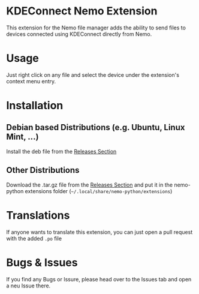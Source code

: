 
# KDEConnect Nemo Extension

 This extension for the Nemo file manager adds the ability to send files to devices connected using KDEConnect directly from Nemo.

# Usage

 Just right click on any file and select the device under the extension's context menu entry.

# Installation

## Debian based Distributions (e.g. Ubuntu, Linux Mint, ...)

 Install the deb file from the [Releases Section](https://github.com/JoeJoeTV/nemo-extension-kdeconnect/releases)

## Other Distributions

 Download the .tar.gz file from the [Releases Section](https://github.com/JoeJoeTV/nemo-extension-kdeconnect/releases) and put it in the nemo-python extensions folder (`~/.local/share/nemo-python/extensions`)

# Translations

If anyone wants to translate this extension, you can just open a pull request with the added `.po` file

# Bugs & Issues

If you find any Bugs or Issure, please head over to the Issues tab and open a neu Issue there.